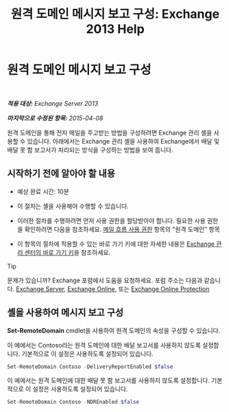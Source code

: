 ﻿---
title: '원격 도메인 메시지 보고 구성: Exchange 2013 Help'
TOCTitle: 원격 도메인 메시지 보고 구성
ms:assetid: 73dc686a-e7a3-44c7-b82f-f52ff9273199
ms:mtpsurl: https://technet.microsoft.com/ko-kr/library/JJ649325(v=EXCHG.150)
ms:contentKeyID: 50483426
ms.date: 05/22/2018
mtps_version: v=EXCHG.150
ms.translationtype: MT
---

# 원격 도메인 메시지 보고 구성

 

_**적용 대상:** Exchange Server 2013_

_**마지막으로 수정된 항목:** 2015-04-08_

원격 도메인을 통해 전자 메일을 주고받는 방법을 구성하려면 Exchange 관리 셸을 사용할 수 있습니다. 아래에서는 Exchange 관리 셸을 사용하여 Exchange에서 배달 및 배달 못 함 보고서가 처리되는 방식을 구성하는 방법을 보여 줍니다.

## 시작하기 전에 알아야 할 내용

  - 예상 완료 시간: 10분

  - 이 절차는 셸을 사용해야 수행할 수 있습니다.

  - 이러한 절차를 수행하려면 먼저 사용 권한을 할당받아야 합니다. 필요한 사용 권한을 확인하려면 다음을 참조하세요. [메일 흐름 사용 권한](mail-flow-permissions-exchange-2013-help.md) 항목의 "원격 도메인" 항목

  - 이 항목의 절차에 적용할 수 있는 바로 가기 키에 대한 자세한 내용은 [Exchange 관리 센터의 바로 가기 키](keyboard-shortcuts-in-the-exchange-admin-center-exchange-online-protection-help.md)을 참조하세요.


> [!TIP]
> 문제가 있습니까? Exchange 포럼에서 도움을 요청하세요. 포럼 주소는 다음과 같습니다. <A href="https://go.microsoft.com/fwlink/p/?linkid=60612">Exchange Server</A>, <A href="https://go.microsoft.com/fwlink/p/?linkid=267542">Exchange Online</A>, 또는 <A href="https://go.microsoft.com/fwlink/p/?linkid=285351">Exchange Online Protection</A>



## 셸을 사용하여 메시지 보고 구성

**Set-RemoteDomain** cmdlet을 사용하여 원격 도메인의 속성을 구성할 수 있습니다.

이 예에서는 Contoso라는 원격 도메인에 대한 배달 보고서를 사용하지 않도록 설정합니다. 기본적으로 이 설정은 사용하도록 설정되어 있습니다.

```powershell
Set-RemoteDomain Contoso -DeliveryReportEnabled $false
```

이 예에서는 원격 도메인에 대한 배달 못 함 보고서를 사용하지 않도록 설정합니다. 기본적으로 이 설정은 사용하도록 설정되어 있습니다.

```powershell
Set-RemoteDomain Contoso -NDREnabled $false
```

